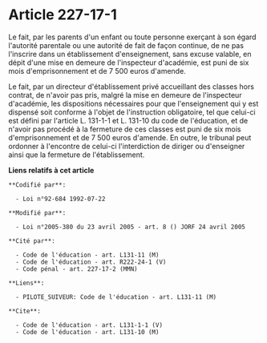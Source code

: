 # Article 227-17-1

Le fait, par les parents d'un enfant ou toute personne exerçant à son égard l'autorité parentale ou une autorité de fait de
façon continue, de ne pas l'inscrire dans un établissement d'enseignement, sans excuse valable, en dépit d'une mise en
demeure de l'inspecteur d'académie, est puni de six mois d'emprisonnement et de 7 500 euros d'amende.

Le fait, par un directeur d'établissement privé accueillant des classes hors contrat, de n'avoir pas pris, malgré la mise en
demeure de l'inspecteur d'académie, les dispositions nécessaires pour que l'enseignement qui y est dispensé soit conforme à
l'objet de l'instruction obligatoire, tel que celui-ci est défini par l'article L. 131-1-1 et L. 131-10 du code de
l'éducation, et de n'avoir pas procédé à la fermeture de ces classes est puni de six mois d'emprisonnement et de 7 500 euros
d'amende. En outre, le tribunal peut ordonner à l'encontre de celui-ci l'interdiction de diriger ou d'enseigner ainsi que la
fermeture de l'établissement.

**Liens relatifs à cet article**

	**Codifié par**:

	  - Loi n°92-684 1992-07-22

	**Modifié par**:

	  - Loi n°2005-380 du 23 avril 2005 - art. 8 () JORF 24 avril 2005

	**Cité par**:

	  - Code de l'éducation - art. L131-11 (M)
	  - Code de l'éducation - art. R222-24-1 (V)
	  - Code pénal - art. 227-17-2 (MMN)

	**Liens**:

	  - PILOTE_SUIVEUR: Code de l'éducation - art. L131-11 (M)

	**Cite**:

	  - Code de l'éducation - art. L131-1-1 (V)
	  - Code de l'éducation - art. L131-10 (M)
